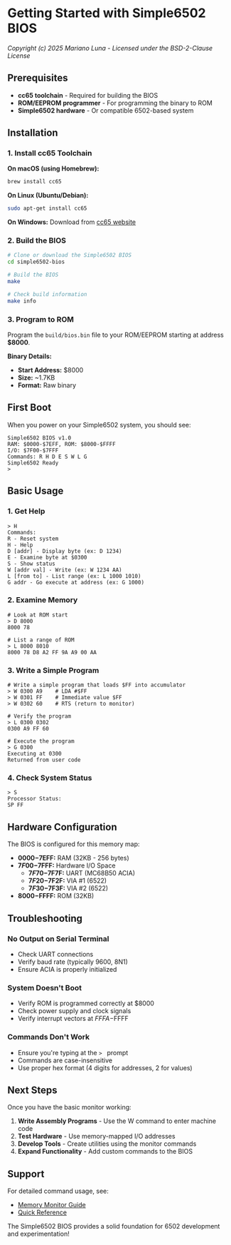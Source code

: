 # Getting Started with Simple6502 BIOS

*Copyright (c) 2025 Mariano Luna - Licensed under the BSD-2-Clause License*

## Prerequisites

- **cc65 toolchain** - Required for building the BIOS
- **ROM/EEPROM programmer** - For programming the binary to ROM
- **Simple6502 hardware** - Or compatible 6502-based system

## Installation

### 1. Install cc65 Toolchain

**On macOS (using Homebrew):**
```bash
brew install cc65
```

**On Linux (Ubuntu/Debian):**
```bash
sudo apt-get install cc65
```

**On Windows:**
Download from [cc65 website](https://cc65.github.io/)

### 2. Build the BIOS

```bash
# Clone or download the Simple6502 BIOS
cd simple6502-bios

# Build the BIOS
make

# Check build information
make info
```

### 3. Program to ROM

Program the `build/bios.bin` file to your ROM/EEPROM starting at address **$8000**.

**Binary Details:**
- **Start Address:** $8000
- **Size:** ~1.7KB
- **Format:** Raw binary

## First Boot

When you power on your Simple6502 system, you should see:

```
Simple6502 BIOS v1.0
RAM: $0000-$7EFF, ROM: $8000-$FFFF
I/O: $7F00-$7FFF
Commands: R H D E S W L G
Simple6502 Ready
> 
```

## Basic Usage

### 1. Get Help
```
> H
Commands:
R - Reset system
H - Help
D [addr] - Display byte (ex: D 1234)
E - Examine byte at $0300
S - Show status
W [addr val] - Write (ex: W 1234 AA)
L [from to] - List range (ex: L 1000 1010)
G addr - Go execute at address (ex: G 1000)
```

### 2. Examine Memory
```
# Look at ROM start
> D 8000
8000 78

# List a range of ROM
> L 8000 8010
8000 78 D8 A2 FF 9A A9 00 AA
```

### 3. Write a Simple Program
```
# Write a simple program that loads $FF into accumulator
> W 0300 A9    # LDA #$FF
> W 0301 FF    # Immediate value $FF
> W 0302 60    # RTS (return to monitor)

# Verify the program
> L 0300 0302
0300 A9 FF 60

# Execute the program
> G 0300
Executing at 0300
Returned from user code
```

### 4. Check System Status
```
> S
Processor Status:
SP FF
```

## Hardware Configuration

The BIOS is configured for this memory map:

- **$0000-$7EFF:** RAM (32KB - 256 bytes)
- **$7F00-$7FFF:** Hardware I/O Space
  - **$7F70-$7F7F:** UART (MC68B50 ACIA)
  - **$7F20-$7F2F:** VIA #1 (6522)
  - **$7F30-$7F3F:** VIA #2 (6522)
- **$8000-$FFFF:** ROM (32KB)

## Troubleshooting

### No Output on Serial Terminal
- Check UART connections
- Verify baud rate (typically 9600, 8N1)
- Ensure ACIA is properly initialized

### System Doesn't Boot
- Verify ROM is programmed correctly at $8000
- Check power supply and clock signals
- Verify interrupt vectors at $FFFA-$FFFF

### Commands Don't Work
- Ensure you're typing at the `> ` prompt
- Commands are case-insensitive
- Use proper hex format (4 digits for addresses, 2 for values)

## Next Steps

Once you have the basic monitor working:

1. **Write Assembly Programs** - Use the W command to enter machine code
2. **Test Hardware** - Use memory-mapped I/O addresses
3. **Develop Tools** - Create utilities using the monitor commands
4. **Expand Functionality** - Add custom commands to the BIOS

## Support

For detailed command usage, see:
- [Memory Monitor Guide](MEMORY_MONITOR.md)
- [Quick Reference](QUICK_REFERENCE.md)

The Simple6502 BIOS provides a solid foundation for 6502 development and experimentation!
